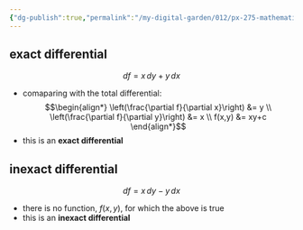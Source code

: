 ```yaml
---
{"dg-publish":true,"permalink":"/my-digital-garden/012/px-275-mathematical-methods/a-differentiation/1-introduction-a1-and-a2/px-275-a2-exact-and-inexact-differentials/","created":"2024-11-25T10:50:32.000+00:00","updated":"2024-11-26T10:03:51.706+00:00"}
---
```


## exact differential
$$df = x\,dy + y\,dx$$
- comaparing with the total differential: 
$$\begin{align*}
	\left(\frac{\partial f}{\partial x}\right) &= y \\
	\left(\frac{\partial f}{\partial y}\right) &= x \\
	f(x,y) &= xy+c
\end{align*}$$
- this is an **exact differential**

## inexact differential
$$df = x\,dy -y\,dx$$
- there is no function, $f(x,y)$, for which the above is true
- this is an **inexact differential**